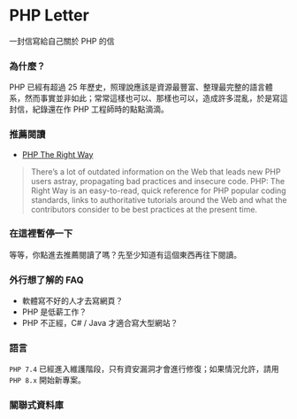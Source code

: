 # PHP Letter
一封信寫給自己關於 PHP 的信

### 為什麼？
PHP 已經有超過 25 年歷史，照理說應該是資源最豐富、整理最完整的語言體系，然而事實並非如此；常常這樣也可以、那樣也可以，造成許多混亂，於是寫這封信，紀錄還在作 PHP 工程師時的點點滴滴。

### 推薦閱讀
* [PHP The Right Way](https://phptherightway.com/)
> There’s a lot of outdated information on the Web that leads new PHP users astray, propagating bad practices and insecure code. PHP: The Right Way is an easy-to-read, quick reference for PHP popular coding standards, links to authoritative tutorials around the Web and what the contributors consider to be best practices at the present time.

### 在這裡暫停一下
等等，你點進去推薦閱讀了嗎？先至少知道有這個東西再往下閱讀。

### 外行想了解的 FAQ
- 軟體寫不好的人才去寫網頁？
- PHP 是低薪工作？
- PHP 不正經，C# / Java 才適合寫大型網站？

### 語言
`PHP 7.4` 已經進入維護階段，只有資安漏洞才會進行修復；如果情況允許，請用 `PHP 8.x` 開始新專案。

### 關聯式資料庫

